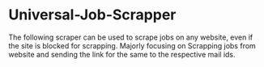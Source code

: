# Universal-Job-Scrapper
The following scraper can be used to scrape jobs on any website, even if the site is blocked for scrapping. Majorly focusing on Scrapping jobs from website and sending the link for the same to the respective mail ids. 
